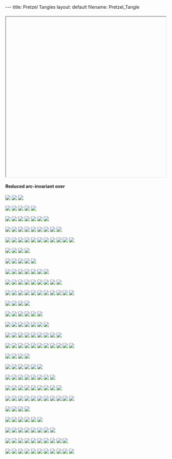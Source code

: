<html><head>
<meta http-equiv="content-type" content="text/html; charset=UTF-8"><style type="text/css">.CtxtMenu_InfoClose {  top:.2em; right:.2em;}
.CtxtMenu_InfoContent {  overflow:auto; text-align:left; font-size:80%;  padding:.4em .6em; border:1px inset; margin:1em 0px;  max-height:20em; max-width:30em; background-color:#EEEEEE;  white-space:normal;}
.CtxtMenu_Info.CtxtMenu_MousePost {outline:none;}
.CtxtMenu_Info {  position:fixed; left:50%; width:auto; text-align:center;  border:3px outset; padding:1em 2em; background-color:#DDDDDD;  color:black;  cursor:default; font-family:message-box; font-size:120%;  font-style:normal; text-indent:0; text-transform:none;  line-height:normal; letter-spacing:normal; word-spacing:normal;  word-wrap:normal; white-space:nowrap; float:none; z-index:201;  border-radius: 15px;                     /* Opera 10.5 and IE9 */  -webkit-border-radius:15px;               /* Safari and Chrome */  -moz-border-radius:15px;                  /* Firefox */  -khtml-border-radius:15px;                /* Konqueror */  box-shadow:0px 10px 20px #808080;         /* Opera 10.5 and IE9 */  -webkit-box-shadow:0px 10px 20px #808080; /* Safari 3 & Chrome */  -moz-box-shadow:0px 10px 20px #808080;    /* Forefox 3.5 */  -khtml-box-shadow:0px 10px 20px #808080;  /* Konqueror */  filter:progid:DXImageTransform.Microsoft.dropshadow(OffX=2, OffY=2, Color="gray", Positive="true"); /* IE */}
</style><style type="text/css">.CtxtMenu_MenuClose {  position:absolute;  cursor:pointer;  display:inline-block;  border:2px solid #AAA;  border-radius:18px;  -webkit-border-radius: 18px;             /* Safari and Chrome */  -moz-border-radius: 18px;                /* Firefox */  -khtml-border-radius: 18px;              /* Konqueror */  font-family: "Courier New", Courier;  font-size:24px;  color:#F0F0F0}
.CtxtMenu_MenuClose span {  display:block; background-color:#AAA; border:1.5px solid;  border-radius:18px;  -webkit-border-radius: 18px;             /* Safari and Chrome */  -moz-border-radius: 18px;                /* Firefox */  -khtml-border-radius: 18px;              /* Konqueror */  line-height:0;  padding:8px 0 6px     /* may need to be browser-specific */}
.CtxtMenu_MenuClose:hover {  color:white!important;  border:2px solid #CCC!important}
.CtxtMenu_MenuClose:hover span {  background-color:#CCC!important}
.CtxtMenu_MenuClose:hover:focus {  outline:none}
</style><style type="text/css">.CtxtMenu_Menu {  position:absolute;  background-color:white;  color:black;  width:auto; padding:5px 0px;  border:1px solid #CCCCCC; margin:0; cursor:default;  font: menu; text-align:left; text-indent:0; text-transform:none;  line-height:normal; letter-spacing:normal; word-spacing:normal;  word-wrap:normal; white-space:nowrap; float:none; z-index:201;  border-radius: 5px;                     /* Opera 10.5 and IE9 */  -webkit-border-radius: 5px;             /* Safari and Chrome */  -moz-border-radius: 5px;                /* Firefox */  -khtml-border-radius: 5px;              /* Konqueror */  box-shadow:0px 10px 20px #808080;         /* Opera 10.5 and IE9 */  -webkit-box-shadow:0px 10px 20px #808080; /* Safari 3 & Chrome */  -moz-box-shadow:0px 10px 20px #808080;    /* Forefox 3.5 */  -khtml-box-shadow:0px 10px 20px #808080;  /* Konqueror */}
.CtxtMenu_MenuItem {  padding: 1px 2em;  background:transparent;}
.CtxtMenu_MenuArrow {  position:absolute; right:.5em; padding-top:.25em; color:#666666;  font-family: null; font-size: .75em}
.CtxtMenu_MenuActive .CtxtMenu_MenuArrow {color:white}
.CtxtMenu_MenuArrow.CtxtMenu_RTL {left:.5em; right:auto}
.CtxtMenu_MenuCheck {  position:absolute; left:.7em;  font-family: null}
.CtxtMenu_MenuCheck.CtxtMenu_RTL { right:.7em; left:auto }
.CtxtMenu_MenuRadioCheck {  position:absolute; left: .7em;}
.CtxtMenu_MenuRadioCheck.CtxtMenu_RTL {  right: .7em; left:auto}
.CtxtMenu_MenuInputBox {  padding-left: 1em; right:.5em; color:#666666;  font-family: null;}
.CtxtMenu_MenuInputBox.CtxtMenu_RTL {  left: .1em;}
.CtxtMenu_MenuComboBox {  left:.1em; padding-bottom:.5em;}
.CtxtMenu_MenuLabel {  padding: 1px 2em 3px 1.33em;  font-style:italic}
.CtxtMenu_MenuRule {  border-top: 1px solid #DDDDDD;  margin: 4px 3px;}
.CtxtMenu_MenuDisabled {  color:GrayText}
.CtxtMenu_MenuActive {  background-color: #606872;  color: white;}
.CtxtMenu_MenuDisabled:focus {  background-color: #E8E8E8}
.CtxtMenu_MenuLabel:focus {  background-color: #E8E8E8}
.CtxtMenu_ContextMenu:focus {  outline:none}
.CtxtMenu_ContextMenu .CtxtMenu_MenuItem:focus {  outline:none}
.CtxtMenu_Menu .CtxtMenu_MenuClose {  top:-10px; left:-10px}
</style><style id="MJX-CHTML-styles">
mjx-container [space="1"] {
  margin-left: .111em;
}

mjx-container [space="2"] {
  margin-left: .167em;
}

mjx-container [space="3"] {
  margin-left: .222em;
}

mjx-container [space="4"] {
  margin-left: .278em;
}

mjx-container [space="5"] {
  margin-left: .333em;
}

mjx-container [rspace="1"] {
  margin-right: .111em;
}

mjx-container [rspace="2"] {
  margin-right: .167em;
}

mjx-container [rspace="3"] {
  margin-right: .222em;
}

mjx-container [rspace="4"] {
  margin-right: .278em;
}

mjx-container [rspace="5"] {
  margin-right: .333em;
}

mjx-container [size="s"] {
  font-size: 70.7%;
}

mjx-container [size="ss"] {
  font-size: 50%;
}

mjx-container [size="Tn"] {
  font-size: 60%;
}

mjx-container [size="sm"] {
  font-size: 85%;
}

mjx-container [size="lg"] {
  font-size: 120%;
}

mjx-container [size="Lg"] {
  font-size: 144%;
}

mjx-container [size="LG"] {
  font-size: 173%;
}

mjx-container [size="hg"] {
  font-size: 207%;
}

mjx-container [size="HG"] {
  font-size: 249%;
}

mjx-container [width="full"] {
  width: 100%;
}

mjx-box {
  display: inline-block;
}

mjx-block {
  display: block;
}

mjx-itable {
  display: inline-table;
}

mjx-row {
  display: table-row;
}

mjx-row > * {
  display: table-cell;
}

mjx-mtext {
  display: inline-block;
}

mjx-mstyle {
  display: inline-block;
}

mjx-merror {
  display: inline-block;
  color: red;
  background-color: yellow;
}

mjx-mphantom {
  visibility: hidden;
}

mjx-math {
  display: inline-block;
  text-align: left;
  line-height: 0;
  text-indent: 0;
  font-style: normal;
  font-weight: normal;
  font-size: 100%;
  font-size-adjust: none;
  letter-spacing: normal;
  word-wrap: normal;
  word-spacing: normal;
  white-space: nowrap;
  direction: ltr;
  padding: 1px 0;
}

mjx-container[jax="CHTML"][display="true"] {
  display: block;
  text-align: center;
  margin: 1em 0;
}

mjx-container[jax="CHTML"][display="true"] mjx-math {
  padding: 0;
}

mjx-container[jax="CHTML"][justify="left"] {
  text-align: left;
}

mjx-container[jax="CHTML"][justify="right"] {
  text-align: right;
}

mjx-mi {
  display: inline-block;
  text-align: left;
}

mjx-mn {
  display: inline-block;
  text-align: left;
}

mjx-msub {
  display: inline-block;
  text-align: left;
}

mjx-munder {
  display: inline-block;
  text-align: left;
}

mjx-over {
  text-align: left;
}

mjx-munder:not([limits="false"]) {
  display: inline-table;
}

mjx-munder > mjx-row {
  text-align: left;
}

mjx-under {
  padding-bottom: .1em;
}

mjx-TeXAtom {
  display: inline-block;
  text-align: left;
}

mjx-c {
  display: inline-block;
}

mjx-utext {
  display: inline-block;
  padding: .75em 0 .25em 0;
}

mjx-measure-text {
  position: absolute;
  font-family: MJXZERO;
  white-space: nowrap;
  height: 1px;
  width: 1px;
  overflow: hidden;
}

mjx-c::before {
  display: inline-block;
  width: 0;
}

.mjx-n mjx-c {
  font-family: MJXZERO, MJXTEX, MJXTEX-I, MJXTEX-S1, MJXTEX-A;
}

.mjx-i mjx-c {
  font-family: MJXZERO, MJXTEX-I, MJXTEX, MJXTEX-S1, MJXTEX-A;
}

.mjx-b mjx-c {
  font-family: MJXZERO, MJXTEX-B, MJXTEX-BI, MJXTEX, MJXTEX-I, MJXTEX-S1, MJXTEX-A;
}

.mjx-b.mjx-i mjx-c {
  font-family: MJXZERO, MJXTEX-BI, MJXTEX-B, MJXTEX-I, MJXTEX, MJXTEX-S1, MJXTEX-A;
}

.mjx-cal mjx-c {
  font-family: MJXZERO, MJXTEX-C, MJXTEX-I, MJXTEX, MJXTEX-S1, MJXTEX-A;
}

.mjx-cal.mjx-b mjx-c {
  font-family: MJXZERO, MJXTEX-C-B, MJXTEX-C, MJXTEX-B, MJXTEX-BI, MJXTEX, MJXTEX-S1, MJXTEX-A;
}

.mjx-ds mjx-c {
  font-family: MJXZERO, MJXTEX-A, MJXTEX-B, MJXTEX-BI, MJXTEX, MJXTEX-I, MJXTEX-S1;
}

.mjx-fr mjx-c {
  font-family: MJXZERO, MJXTEX-FR, MJXTEX, MJXTEX-I, MJXTEX-S1, MJXTEX-A;
}

.mjx-fr.mjx-b mjx-c {
  font-family: MJXZERO, MJXTEX-FR-B, MJXTEX-FR, MJXTEX-B, MJXTEX-BI, MJXTEX, MJXTEX-I, MJXTEX-S1, MJXTEX-A;
}

.mjx-sc mjx-c {
  font-family: MJXZERO, MJXTEX-SC, MJXTEX, MJXTEX-I, MJXTEX-S1, MJXTEX-A;
}

.mjx-sc.mjx-b mjx-c {
  font-family: MJXZERO, MJXTEX-SC-B, MJXTEX-SC, MJXTEX-B, MJXTEX-BI, MJXTEX, MJXTEX-I, MJXTEX-S1, MJXTEX-A;
}

.mjx-ss mjx-c {
  font-family: MJXZERO, MJXTEX-SS, MJXTEX, MJXTEX-I, MJXTEX-S1, MJXTEX-A;
}

.mjx-ss.mjx-b mjx-c {
  font-family: MJXZERO, MJXTEX-SS-B, MJXTEX-SS, MJXTEX-B, MJXTEX-BI, MJXTEX, MJXTEX-I, MJXTEX-S1, MJXTEX-A;
}

.mjx-ss.mjx-i mjx-c {
  font-family: MJXZERO, MJXTEX-SS-I, MJXTEX-I, MJXTEX, MJXTEX-S1, MJXTEX-A;
}

.mjx-ss.mjx-b.mjx-i mjx-c {
  font-family: MJXZERO, MJXTEX-SS-B, MJXTEX-SS-I, MJXTEX-BI, MJXTEX-B, MJXTEX-I, MJXTEX, MJXTEX-S1, MJXTEX-A;
}

.mjx-ty mjx-c {
  font-family: MJXZERO, MJXTEX-T, MJXTEX, MJXTEX-I, MJXTEX-S1, MJXTEX-A;
}

.mjx-var mjx-c {
  font-family: MJXZERO, MJXTEX-A, MJXTEX, MJXTEX-I, MJXTEX-S1;
}

.mjx-os mjx-c {
  font-family: MJXZERO, MJXTEX-C, MJXTEX, MJXTEX-I, MJXTEX-S1, MJXTEX-A;
}

.mjx-os.mjx-b mjx-c {
  font-family: MJXZERO, MJXTEX-C-B, MJXTEX-C, MJXTEX-B, MJXTEX-BI, MJXTEX, MJXTEX-I, MJXTEX-S1, MJXTEX-A;
}

.mjx-mit mjx-c {
  font-family: MJXZERO, MJXTEX-MI, MJXTEX-I, MJXTEX, MJXTEX-S1, MJXTEX-A;
}

.mjx-lop mjx-c {
  font-family: MJXZERO, MJXTEX-S2, MJXTEX-S1, MJXTEX, MJXTEX-I, MJXTEX-A;
}

.mjx-sop mjx-c {
  font-family: MJXZERO, MJXTEX-S1, MJXTEX, MJXTEX-I, MJXTEX-A;
}

.mjx-s3 mjx-c {
  font-family: MJXZERO, MJXTEX-S3, MJXTEX, MJXTEX-I, MJXTEX-S1, MJXTEX-A;
}

.mjx-s4 mjx-c {
  font-family: MJXZERO, MJXTEX-S4, MJXTEX, MJXTEX-I, MJXTEX-S1, MJXTEX-A;
}

.MJX-TEX {
  font-family: MJXZERO;
}

mjx-stretchy-v mjx-c, mjx-stretchy-h mjx-c {
  font-family: MJXZERO, MJXTEX-S1, MJXTEX-S4, MJXTEX, MJXTEX-A ! important;
}

@font-face /* 0 */ {
  font-family: MJXZERO;
  src: url("https://cdn.jsdelivr.net/npm/mathjax@3/es5/output/chtml/fonts/woff-v2/MathJax_Zero.woff") format("woff");
}

@font-face /* 1 */ {
  font-family: MJXTEX;
  src: url("https://cdn.jsdelivr.net/npm/mathjax@3/es5/output/chtml/fonts/woff-v2/MathJax_Main-Regular.woff") format("woff");
}

@font-face /* 2 */ {
  font-family: MJXTEX-B;
  src: url("https://cdn.jsdelivr.net/npm/mathjax@3/es5/output/chtml/fonts/woff-v2/MathJax_Main-Bold.woff") format("woff");
}

@font-face /* 3 */ {
  font-family: MJXTEX-MI;
  src: url("https://cdn.jsdelivr.net/npm/mathjax@3/es5/output/chtml/fonts/woff-v2/MathJax_Main-Italic.woff") format("woff");
}

@font-face /* 4 */ {
  font-family: MJXTEX-I;
  src: url("https://cdn.jsdelivr.net/npm/mathjax@3/es5/output/chtml/fonts/woff-v2/MathJax_Math-Italic.woff") format("woff");
}

@font-face /* 5 */ {
  font-family: MJXTEX-BI;
  src: url("https://cdn.jsdelivr.net/npm/mathjax@3/es5/output/chtml/fonts/woff-v2/MathJax_Math-BoldItalic.woff") format("woff");
}

@font-face /* 6 */ {
  font-family: MJXTEX-S1;
  src: url("https://cdn.jsdelivr.net/npm/mathjax@3/es5/output/chtml/fonts/woff-v2/MathJax_Size1-Regular.woff") format("woff");
}

@font-face /* 7 */ {
  font-family: MJXTEX-S2;
  src: url("https://cdn.jsdelivr.net/npm/mathjax@3/es5/output/chtml/fonts/woff-v2/MathJax_Size2-Regular.woff") format("woff");
}

@font-face /* 8 */ {
  font-family: MJXTEX-S3;
  src: url("https://cdn.jsdelivr.net/npm/mathjax@3/es5/output/chtml/fonts/woff-v2/MathJax_Size3-Regular.woff") format("woff");
}

@font-face /* 9 */ {
  font-family: MJXTEX-S4;
  src: url("https://cdn.jsdelivr.net/npm/mathjax@3/es5/output/chtml/fonts/woff-v2/MathJax_Size4-Regular.woff") format("woff");
}

@font-face /* 10 */ {
  font-family: MJXTEX-A;
  src: url("https://cdn.jsdelivr.net/npm/mathjax@3/es5/output/chtml/fonts/woff-v2/MathJax_AMS-Regular.woff") format("woff");
}

@font-face /* 11 */ {
  font-family: MJXTEX-C;
  src: url("https://cdn.jsdelivr.net/npm/mathjax@3/es5/output/chtml/fonts/woff-v2/MathJax_Calligraphic-Regular.woff") format("woff");
}

@font-face /* 12 */ {
  font-family: MJXTEX-C-B;
  src: url("https://cdn.jsdelivr.net/npm/mathjax@3/es5/output/chtml/fonts/woff-v2/MathJax_Calligraphic-Bold.woff") format("woff");
}

@font-face /* 13 */ {
  font-family: MJXTEX-FR;
  src: url("https://cdn.jsdelivr.net/npm/mathjax@3/es5/output/chtml/fonts/woff-v2/MathJax_Fraktur-Regular.woff") format("woff");
}

@font-face /* 14 */ {
  font-family: MJXTEX-FR-B;
  src: url("https://cdn.jsdelivr.net/npm/mathjax@3/es5/output/chtml/fonts/woff-v2/MathJax_Fraktur-Bold.woff") format("woff");
}

@font-face /* 15 */ {
  font-family: MJXTEX-SS;
  src: url("https://cdn.jsdelivr.net/npm/mathjax@3/es5/output/chtml/fonts/woff-v2/MathJax_SansSerif-Regular.woff") format("woff");
}

@font-face /* 16 */ {
  font-family: MJXTEX-SS-B;
  src: url("https://cdn.jsdelivr.net/npm/mathjax@3/es5/output/chtml/fonts/woff-v2/MathJax_SansSerif-Bold.woff") format("woff");
}

@font-face /* 17 */ {
  font-family: MJXTEX-SS-I;
  src: url("https://cdn.jsdelivr.net/npm/mathjax@3/es5/output/chtml/fonts/woff-v2/MathJax_SansSerif-Italic.woff") format("woff");
}

@font-face /* 18 */ {
  font-family: MJXTEX-SC;
  src: url("https://cdn.jsdelivr.net/npm/mathjax@3/es5/output/chtml/fonts/woff-v2/MathJax_Script-Regular.woff") format("woff");
}

@font-face /* 19 */ {
  font-family: MJXTEX-T;
  src: url("https://cdn.jsdelivr.net/npm/mathjax@3/es5/output/chtml/fonts/woff-v2/MathJax_Typewriter-Regular.woff") format("woff");
}

@font-face /* 20 */ {
  font-family: MJXTEX-V;
  src: url("https://cdn.jsdelivr.net/npm/mathjax@3/es5/output/chtml/fonts/woff-v2/MathJax_Vector-Regular.woff") format("woff");
}

@font-face /* 21 */ {
  font-family: MJXTEX-VB;
  src: url("https://cdn.jsdelivr.net/npm/mathjax@3/es5/output/chtml/fonts/woff-v2/MathJax_Vector-Bold.woff") format("woff");
}

 mjx-c.mjx-c32::before {
  content: "2";
}

mjx-c.mjx-c32 {
  padding: 0.666em 0.5em 0 0;
}

.mjx-ds mjx-c.mjx-c46::before {
  content: "F";
}

.mjx-ds mjx-c.mjx-c46 {
  padding: 0.683em 0.611em 0 0;
}
</style></head><body>---
title: Pretzel Tangles
layout: default
filename: Pretzel_Tangle
---
<link rel="stylesheet" href="PretzelTangles_files/main.css">
<script src="PretzelTangles_files/polyfill.js"></script>
<script id="MathJax-script" async="" src="PretzelTangles_files/tex-mml-chtml.js"></script>

<script>
function on(file,pagenumber) {
    document.getElementById("overlay_content").src=String(file)+".pdf";
    document.getElementById("overlay_title").innerHTML=String(file);
    document.getElementById("overlay").style.display = "block";
}

function off() {
    document.getElementById("overlay").style.display = "none";
} 
</script>

<div id="overlay" onclick="off()">
<div id="text">
<div id="overlay_title_frame"><h4 id="overlay_title"></h4></div>
<iframe id="overlay_content" width="500px" height="500px">
</iframe></div>
</div> 

<h4>Reduced arc-invariant over <mjx-container class="MathJax CtxtMenu_Attached_0" jax="CHTML" style="font-size: 127.3%;" tabindex="0" ctxtmenu_counter="0"><mjx-math class="MJX-TEX"><mjx-msub><mjx-texatom><mjx-mi class="mjx-ds" noic="true"><mjx-c class="mjx-c46"></mjx-c></mjx-mi></mjx-texatom><mjx-script style="vertical-align: -0.15em;"><mjx-mn class="mjx-n" size="s"><mjx-c class="mjx-c32"></mjx-c></mjx-mn></mjx-script></mjx-msub></mjx-math></mjx-container></h4>

<p><span onclick="on('PretzelTangles/(2,-3)-PretzelTangle_BNr')"><img class="tangle_diagram" src="PretzelTangles_files/2-3-PretzelTangle_BNr_thumbs-1.png"></span>
<span onclick="on('PretzelTangles/(2,-3)-PretzelTangle_BNr_02')"><img class="component" src="PretzelTangles_files/2-3-PretzelTangle_BNr_thumbs-2.png"></span>
<span onclick="on('PretzelTangles/(2,-3)-PretzelTangle_BNr_03')"><img class="component" src="PretzelTangles_files/2-3-PretzelTangle_BNr_thumbs-3.png"></span>

</p>
<p><span onclick="on('PretzelTangles/(2,-5)-PretzelTangle_BNr')"><img class="tangle_diagram" src="PretzelTangles_files/2-5-PretzelTangle_BNr_thumbs-1.png"></span>
<span onclick="on('PretzelTangles/(2,-5)-PretzelTangle_BNr_02')"><img class="component" src="PretzelTangles_files/2-5-PretzelTangle_BNr_thumbs-2.png"></span>
<span onclick="on('PretzelTangles/(2,-5)-PretzelTangle_BNr_03')"><img class="component" src="PretzelTangles_files/2-5-PretzelTangle_BNr_thumbs-3.png"></span>
<span onclick="on('PretzelTangles/(2,-5)-PretzelTangle_BNr_04')"><img class="component" src="PretzelTangles_files/2-5-PretzelTangle_BNr_thumbs-4.png"></span>
<span onclick="on('PretzelTangles/(2,-5)-PretzelTangle_BNr_05')"><img class="component" src="PretzelTangles_files/2-5-PretzelTangle_BNr_thumbs-5.png"></span>

</p>
<p><span onclick="on('PretzelTangles/(2,-7)-PretzelTangle_BNr')"><img class="tangle_diagram" src="PretzelTangles_files/2-7-PretzelTangle_BNr_thumbs-1.png"></span>
<span onclick="on('PretzelTangles/(2,-7)-PretzelTangle_BNr_02')"><img class="component" src="PretzelTangles_files/2-7-PretzelTangle_BNr_thumbs-2.png"></span>
<span onclick="on('PretzelTangles/(2,-7)-PretzelTangle_BNr_03')"><img class="component" src="PretzelTangles_files/2-7-PretzelTangle_BNr_thumbs-3.png"></span>
<span onclick="on('PretzelTangles/(2,-7)-PretzelTangle_BNr_04')"><img class="component" src="PretzelTangles_files/2-7-PretzelTangle_BNr_thumbs-4.png"></span>
<span onclick="on('PretzelTangles/(2,-7)-PretzelTangle_BNr_05')"><img class="component" src="PretzelTangles_files/2-7-PretzelTangle_BNr_thumbs-5.png"></span>
<span onclick="on('PretzelTangles/(2,-7)-PretzelTangle_BNr_06')"><img class="component" src="PretzelTangles_files/2-7-PretzelTangle_BNr_thumbs-6.png"></span>
<span onclick="on('PretzelTangles/(2,-7)-PretzelTangle_BNr_07')"><img class="component" src="PretzelTangles_files/2-7-PretzelTangle_BNr_thumbs-7.png"></span>

</p>
<p><span onclick="on('PretzelTangles/(2,-9)-PretzelTangle_BNr')"><img class="tangle_diagram" src="PretzelTangles_files/2-9-PretzelTangle_BNr_thumbs-1.png"></span>
<span onclick="on('PretzelTangles/(2,-9)-PretzelTangle_BNr_02')"><img class="component" src="PretzelTangles_files/2-9-PretzelTangle_BNr_thumbs-2.png"></span>
<span onclick="on('PretzelTangles/(2,-9)-PretzelTangle_BNr_03')"><img class="component" src="PretzelTangles_files/2-9-PretzelTangle_BNr_thumbs-3.png"></span>
<span onclick="on('PretzelTangles/(2,-9)-PretzelTangle_BNr_04')"><img class="component" src="PretzelTangles_files/2-9-PretzelTangle_BNr_thumbs-4.png"></span>
<span onclick="on('PretzelTangles/(2,-9)-PretzelTangle_BNr_05')"><img class="component" src="PretzelTangles_files/2-9-PretzelTangle_BNr_thumbs-5.png"></span>
<span onclick="on('PretzelTangles/(2,-9)-PretzelTangle_BNr_06')"><img class="component" src="PretzelTangles_files/2-9-PretzelTangle_BNr_thumbs-6.png"></span>
<span onclick="on('PretzelTangles/(2,-9)-PretzelTangle_BNr_07')"><img class="component" src="PretzelTangles_files/2-9-PretzelTangle_BNr_thumbs-7.png"></span>
<span onclick="on('PretzelTangles/(2,-9)-PretzelTangle_BNr_08')"><img class="component" src="PretzelTangles_files/2-9-PretzelTangle_BNr_thumbs-8.png"></span>
<span onclick="on('PretzelTangles/(2,-9)-PretzelTangle_BNr_09')"><img class="component" src="PretzelTangles_files/2-9-PretzelTangle_BNr_thumbs-9.png"></span>

</p>
<p><span onclick="on('PretzelTangles/(2,-11)-PretzelTangle_BNr')"><img class="tangle_diagram" src="PretzelTangles_files/2-11-PretzelTangle_BNr_thumbs-01.png"></span>
<span onclick="on('PretzelTangles/(2,-11)-PretzelTangle_BNr_02')"><img class="component" src="PretzelTangles_files/2-11-PretzelTangle_BNr_thumbs-02.png"></span>
<span onclick="on('PretzelTangles/(2,-11)-PretzelTangle_BNr_03')"><img class="component" src="PretzelTangles_files/2-11-PretzelTangle_BNr_thumbs-03.png"></span>
<span onclick="on('PretzelTangles/(2,-11)-PretzelTangle_BNr_04')"><img class="component" src="PretzelTangles_files/2-11-PretzelTangle_BNr_thumbs-04.png"></span>
<span onclick="on('PretzelTangles/(2,-11)-PretzelTangle_BNr_05')"><img class="component" src="PretzelTangles_files/2-11-PretzelTangle_BNr_thumbs-05.png"></span>
<span onclick="on('PretzelTangles/(2,-11)-PretzelTangle_BNr_06')"><img class="component" src="PretzelTangles_files/2-11-PretzelTangle_BNr_thumbs-06.png"></span>
<span onclick="on('PretzelTangles/(2,-11)-PretzelTangle_BNr_07')"><img class="component" src="PretzelTangles_files/2-11-PretzelTangle_BNr_thumbs-07.png"></span>
<span onclick="on('PretzelTangles/(2,-11)-PretzelTangle_BNr_08')"><img class="component" src="PretzelTangles_files/2-11-PretzelTangle_BNr_thumbs-08.png"></span>
<span onclick="on('PretzelTangles/(2,-11)-PretzelTangle_BNr_09')"><img class="component" src="PretzelTangles_files/2-11-PretzelTangle_BNr_thumbs-09.png"></span>
<span onclick="on('PretzelTangles/(2,-11)-PretzelTangle_BNr_10')"><img class="component" src="PretzelTangles_files/2-11-PretzelTangle_BNr_thumbs-10.png"></span>
<span onclick="on('PretzelTangles/(2,-11)-PretzelTangle_BNr_11')"><img class="component" src="PretzelTangles_files/2-11-PretzelTangle_BNr_thumbs-11.png"></span>

</p>
<p><span onclick="on('PretzelTangles/(4,-3)-PretzelTangle_BNr')"><img class="tangle_diagram" src="PretzelTangles_files/4-3-PretzelTangle_BNr_thumbs-1.png"></span>
<span onclick="on('PretzelTangles/(4,-3)-PretzelTangle_BNr_02')"><img class="component" src="PretzelTangles_files/4-3-PretzelTangle_BNr_thumbs-2.png"></span>
<span onclick="on('PretzelTangles/(4,-3)-PretzelTangle_BNr_03')"><img class="component" src="PretzelTangles_files/4-3-PretzelTangle_BNr_thumbs-3.png"></span>
<span onclick="on('PretzelTangles/(4,-3)-PretzelTangle_BNr_04')"><img class="component" src="PretzelTangles_files/4-3-PretzelTangle_BNr_thumbs-4.png"></span>

</p>
<p><span onclick="on('PretzelTangles/(4,-5)-PretzelTangle_BNr')"><img class="tangle_diagram" src="PretzelTangles_files/4-5-PretzelTangle_BNr_thumbs-1.png"></span>
<span onclick="on('PretzelTangles/(4,-5)-PretzelTangle_BNr_02')"><img class="component" src="PretzelTangles_files/4-5-PretzelTangle_BNr_thumbs-2.png"></span>
<span onclick="on('PretzelTangles/(4,-5)-PretzelTangle_BNr_03')"><img class="component" src="PretzelTangles_files/4-5-PretzelTangle_BNr_thumbs-3.png"></span>
<span onclick="on('PretzelTangles/(4,-5)-PretzelTangle_BNr_04')"><img class="component" src="PretzelTangles_files/4-5-PretzelTangle_BNr_thumbs-4.png"></span>
<span onclick="on('PretzelTangles/(4,-5)-PretzelTangle_BNr_05')"><img class="component" src="PretzelTangles_files/4-5-PretzelTangle_BNr_thumbs-5.png"></span>

</p>
<p><span onclick="on('PretzelTangles/(4,-7)-PretzelTangle_BNr')"><img class="tangle_diagram" src="PretzelTangles_files/4-7-PretzelTangle_BNr_thumbs-1.png"></span>
<span onclick="on('PretzelTangles/(4,-7)-PretzelTangle_BNr_02')"><img class="component" src="PretzelTangles_files/4-7-PretzelTangle_BNr_thumbs-2.png"></span>
<span onclick="on('PretzelTangles/(4,-7)-PretzelTangle_BNr_03')"><img class="component" src="PretzelTangles_files/4-7-PretzelTangle_BNr_thumbs-3.png"></span>
<span onclick="on('PretzelTangles/(4,-7)-PretzelTangle_BNr_04')"><img class="component" src="PretzelTangles_files/4-7-PretzelTangle_BNr_thumbs-4.png"></span>
<span onclick="on('PretzelTangles/(4,-7)-PretzelTangle_BNr_05')"><img class="component" src="PretzelTangles_files/4-7-PretzelTangle_BNr_thumbs-5.png"></span>
<span onclick="on('PretzelTangles/(4,-7)-PretzelTangle_BNr_06')"><img class="component" src="PretzelTangles_files/4-7-PretzelTangle_BNr_thumbs-6.png"></span>
<span onclick="on('PretzelTangles/(4,-7)-PretzelTangle_BNr_07')"><img class="component" src="PretzelTangles_files/4-7-PretzelTangle_BNr_thumbs-7.png"></span>

</p>
<p><span onclick="on('PretzelTangles/(4,-9)-PretzelTangle_BNr')"><img class="tangle_diagram" src="PretzelTangles_files/4-9-PretzelTangle_BNr_thumbs-1.png"></span>
<span onclick="on('PretzelTangles/(4,-9)-PretzelTangle_BNr_02')"><img class="component" src="PretzelTangles_files/4-9-PretzelTangle_BNr_thumbs-2.png"></span>
<span onclick="on('PretzelTangles/(4,-9)-PretzelTangle_BNr_03')"><img class="component" src="PretzelTangles_files/4-9-PretzelTangle_BNr_thumbs-3.png"></span>
<span onclick="on('PretzelTangles/(4,-9)-PretzelTangle_BNr_04')"><img class="component" src="PretzelTangles_files/4-9-PretzelTangle_BNr_thumbs-4.png"></span>
<span onclick="on('PretzelTangles/(4,-9)-PretzelTangle_BNr_05')"><img class="component" src="PretzelTangles_files/4-9-PretzelTangle_BNr_thumbs-5.png"></span>
<span onclick="on('PretzelTangles/(4,-9)-PretzelTangle_BNr_06')"><img class="component" src="PretzelTangles_files/4-9-PretzelTangle_BNr_thumbs-6.png"></span>
<span onclick="on('PretzelTangles/(4,-9)-PretzelTangle_BNr_07')"><img class="component" src="PretzelTangles_files/4-9-PretzelTangle_BNr_thumbs-7.png"></span>
<span onclick="on('PretzelTangles/(4,-9)-PretzelTangle_BNr_08')"><img class="component" src="PretzelTangles_files/4-9-PretzelTangle_BNr_thumbs-8.png"></span>
<span onclick="on('PretzelTangles/(4,-9)-PretzelTangle_BNr_09')"><img class="component" src="PretzelTangles_files/4-9-PretzelTangle_BNr_thumbs-9.png"></span>

</p>
<p><span onclick="on('PretzelTangles/(4,-11)-PretzelTangle_BNr')"><img class="tangle_diagram" src="PretzelTangles_files/4-11-PretzelTangle_BNr_thumbs-01.png"></span>
<span onclick="on('PretzelTangles/(4,-11)-PretzelTangle_BNr_02')"><img class="component" src="PretzelTangles_files/4-11-PretzelTangle_BNr_thumbs-02.png"></span>
<span onclick="on('PretzelTangles/(4,-11)-PretzelTangle_BNr_03')"><img class="component" src="PretzelTangles_files/4-11-PretzelTangle_BNr_thumbs-03.png"></span>
<span onclick="on('PretzelTangles/(4,-11)-PretzelTangle_BNr_04')"><img class="component" src="PretzelTangles_files/4-11-PretzelTangle_BNr_thumbs-04.png"></span>
<span onclick="on('PretzelTangles/(4,-11)-PretzelTangle_BNr_05')"><img class="component" src="PretzelTangles_files/4-11-PretzelTangle_BNr_thumbs-05.png"></span>
<span onclick="on('PretzelTangles/(4,-11)-PretzelTangle_BNr_06')"><img class="component" src="PretzelTangles_files/4-11-PretzelTangle_BNr_thumbs-06.png"></span>
<span onclick="on('PretzelTangles/(4,-11)-PretzelTangle_BNr_07')"><img class="component" src="PretzelTangles_files/4-11-PretzelTangle_BNr_thumbs-07.png"></span>
<span onclick="on('PretzelTangles/(4,-11)-PretzelTangle_BNr_08')"><img class="component" src="PretzelTangles_files/4-11-PretzelTangle_BNr_thumbs-08.png"></span>
<span onclick="on('PretzelTangles/(4,-11)-PretzelTangle_BNr_09')"><img class="component" src="PretzelTangles_files/4-11-PretzelTangle_BNr_thumbs-09.png"></span>
<span onclick="on('PretzelTangles/(4,-11)-PretzelTangle_BNr_10')"><img class="component" src="PretzelTangles_files/4-11-PretzelTangle_BNr_thumbs-10.png"></span>
<span onclick="on('PretzelTangles/(4,-11)-PretzelTangle_BNr_11')"><img class="component" src="PretzelTangles_files/4-11-PretzelTangle_BNr_thumbs-11.png"></span>

</p>
<p><span onclick="on('PretzelTangles/(6,-3)-PretzelTangle_BNr')"><img class="tangle_diagram" src="PretzelTangles_files/6-3-PretzelTangle_BNr_thumbs-1.png"></span>
<span onclick="on('PretzelTangles/(6,-3)-PretzelTangle_BNr_02')"><img class="component" src="PretzelTangles_files/6-3-PretzelTangle_BNr_thumbs-2.png"></span>
<span onclick="on('PretzelTangles/(6,-3)-PretzelTangle_BNr_03')"><img class="component" src="PretzelTangles_files/6-3-PretzelTangle_BNr_thumbs-3.png"></span>
<span onclick="on('PretzelTangles/(6,-3)-PretzelTangle_BNr_04')"><img class="component" src="PretzelTangles_files/6-3-PretzelTangle_BNr_thumbs-4.png"></span>

</p>
<p><span onclick="on('PretzelTangles/(6,-5)-PretzelTangle_BNr')"><img class="tangle_diagram" src="PretzelTangles_files/6-5-PretzelTangle_BNr_thumbs-1.png"></span>
<span onclick="on('PretzelTangles/(6,-5)-PretzelTangle_BNr_02')"><img class="component" src="PretzelTangles_files/6-5-PretzelTangle_BNr_thumbs-2.png"></span>
<span onclick="on('PretzelTangles/(6,-5)-PretzelTangle_BNr_03')"><img class="component" src="PretzelTangles_files/6-5-PretzelTangle_BNr_thumbs-3.png"></span>
<span onclick="on('PretzelTangles/(6,-5)-PretzelTangle_BNr_04')"><img class="component" src="PretzelTangles_files/6-5-PretzelTangle_BNr_thumbs-4.png"></span>
<span onclick="on('PretzelTangles/(6,-5)-PretzelTangle_BNr_05')"><img class="component" src="PretzelTangles_files/6-5-PretzelTangle_BNr_thumbs-5.png"></span>
<span onclick="on('PretzelTangles/(6,-5)-PretzelTangle_BNr_06')"><img class="component" src="PretzelTangles_files/6-5-PretzelTangle_BNr_thumbs-6.png"></span>

</p>
<p><span onclick="on('PretzelTangles/(6,-7)-PretzelTangle_BNr')"><img class="tangle_diagram" src="PretzelTangles_files/6-7-PretzelTangle_BNr_thumbs-1.png"></span>
<span onclick="on('PretzelTangles/(6,-7)-PretzelTangle_BNr_02')"><img class="component" src="PretzelTangles_files/6-7-PretzelTangle_BNr_thumbs-2.png"></span>
<span onclick="on('PretzelTangles/(6,-7)-PretzelTangle_BNr_03')"><img class="component" src="PretzelTangles_files/6-7-PretzelTangle_BNr_thumbs-3.png"></span>
<span onclick="on('PretzelTangles/(6,-7)-PretzelTangle_BNr_04')"><img class="component" src="PretzelTangles_files/6-7-PretzelTangle_BNr_thumbs-4.png"></span>
<span onclick="on('PretzelTangles/(6,-7)-PretzelTangle_BNr_05')"><img class="component" src="PretzelTangles_files/6-7-PretzelTangle_BNr_thumbs-5.png"></span>
<span onclick="on('PretzelTangles/(6,-7)-PretzelTangle_BNr_06')"><img class="component" src="PretzelTangles_files/6-7-PretzelTangle_BNr_thumbs-6.png"></span>
<span onclick="on('PretzelTangles/(6,-7)-PretzelTangle_BNr_07')"><img class="component" src="PretzelTangles_files/6-7-PretzelTangle_BNr_thumbs-7.png"></span>

</p>
<p><span onclick="on('PretzelTangles/(6,-9)-PretzelTangle_BNr')"><img class="tangle_diagram" src="PretzelTangles_files/6-9-PretzelTangle_BNr_thumbs-1.png"></span>
<span onclick="on('PretzelTangles/(6,-9)-PretzelTangle_BNr_02')"><img class="component" src="PretzelTangles_files/6-9-PretzelTangle_BNr_thumbs-2.png"></span>
<span onclick="on('PretzelTangles/(6,-9)-PretzelTangle_BNr_03')"><img class="component" src="PretzelTangles_files/6-9-PretzelTangle_BNr_thumbs-3.png"></span>
<span onclick="on('PretzelTangles/(6,-9)-PretzelTangle_BNr_04')"><img class="component" src="PretzelTangles_files/6-9-PretzelTangle_BNr_thumbs-4.png"></span>
<span onclick="on('PretzelTangles/(6,-9)-PretzelTangle_BNr_05')"><img class="component" src="PretzelTangles_files/6-9-PretzelTangle_BNr_thumbs-5.png"></span>
<span onclick="on('PretzelTangles/(6,-9)-PretzelTangle_BNr_06')"><img class="component" src="PretzelTangles_files/6-9-PretzelTangle_BNr_thumbs-6.png"></span>
<span onclick="on('PretzelTangles/(6,-9)-PretzelTangle_BNr_07')"><img class="component" src="PretzelTangles_files/6-9-PretzelTangle_BNr_thumbs-7.png"></span>
<span onclick="on('PretzelTangles/(6,-9)-PretzelTangle_BNr_08')"><img class="component" src="PretzelTangles_files/6-9-PretzelTangle_BNr_thumbs-8.png"></span>
<span onclick="on('PretzelTangles/(6,-9)-PretzelTangle_BNr_09')"><img class="component" src="PretzelTangles_files/6-9-PretzelTangle_BNr_thumbs-9.png"></span>

</p>
<p><span onclick="on('PretzelTangles/(6,-11)-PretzelTangle_BNr')"><img class="tangle_diagram" src="PretzelTangles_files/6-11-PretzelTangle_BNr_thumbs-01.png"></span>
<span onclick="on('PretzelTangles/(6,-11)-PretzelTangle_BNr_02')"><img class="component" src="PretzelTangles_files/6-11-PretzelTangle_BNr_thumbs-02.png"></span>
<span onclick="on('PretzelTangles/(6,-11)-PretzelTangle_BNr_03')"><img class="component" src="PretzelTangles_files/6-11-PretzelTangle_BNr_thumbs-03.png"></span>
<span onclick="on('PretzelTangles/(6,-11)-PretzelTangle_BNr_04')"><img class="component" src="PretzelTangles_files/6-11-PretzelTangle_BNr_thumbs-04.png"></span>
<span onclick="on('PretzelTangles/(6,-11)-PretzelTangle_BNr_05')"><img class="component" src="PretzelTangles_files/6-11-PretzelTangle_BNr_thumbs-05.png"></span>
<span onclick="on('PretzelTangles/(6,-11)-PretzelTangle_BNr_06')"><img class="component" src="PretzelTangles_files/6-11-PretzelTangle_BNr_thumbs-06.png"></span>
<span onclick="on('PretzelTangles/(6,-11)-PretzelTangle_BNr_07')"><img class="component" src="PretzelTangles_files/6-11-PretzelTangle_BNr_thumbs-07.png"></span>
<span onclick="on('PretzelTangles/(6,-11)-PretzelTangle_BNr_08')"><img class="component" src="PretzelTangles_files/6-11-PretzelTangle_BNr_thumbs-08.png"></span>
<span onclick="on('PretzelTangles/(6,-11)-PretzelTangle_BNr_09')"><img class="component" src="PretzelTangles_files/6-11-PretzelTangle_BNr_thumbs-09.png"></span>
<span onclick="on('PretzelTangles/(6,-11)-PretzelTangle_BNr_10')"><img class="component" src="PretzelTangles_files/6-11-PretzelTangle_BNr_thumbs-10.png"></span>
<span onclick="on('PretzelTangles/(6,-11)-PretzelTangle_BNr_11')"><img class="component" src="PretzelTangles_files/6-11-PretzelTangle_BNr_thumbs-11.png"></span>

</p>
<p><span onclick="on('PretzelTangles/(8,-3)-PretzelTangle_BNr')"><img class="tangle_diagram" src="PretzelTangles_files/8-3-PretzelTangle_BNr_thumbs-1.png"></span>
<span onclick="on('PretzelTangles/(8,-3)-PretzelTangle_BNr_02')"><img class="component" src="PretzelTangles_files/8-3-PretzelTangle_BNr_thumbs-2.png"></span>
<span onclick="on('PretzelTangles/(8,-3)-PretzelTangle_BNr_03')"><img class="component" src="PretzelTangles_files/8-3-PretzelTangle_BNr_thumbs-3.png"></span>
<span onclick="on('PretzelTangles/(8,-3)-PretzelTangle_BNr_04')"><img class="component" src="PretzelTangles_files/8-3-PretzelTangle_BNr_thumbs-4.png"></span>

</p>
<p><span onclick="on('PretzelTangles/(8,-5)-PretzelTangle_BNr')"><img class="tangle_diagram" src="PretzelTangles_files/8-5-PretzelTangle_BNr_thumbs-1.png"></span>
<span onclick="on('PretzelTangles/(8,-5)-PretzelTangle_BNr_02')"><img class="component" src="PretzelTangles_files/8-5-PretzelTangle_BNr_thumbs-2.png"></span>
<span onclick="on('PretzelTangles/(8,-5)-PretzelTangle_BNr_03')"><img class="component" src="PretzelTangles_files/8-5-PretzelTangle_BNr_thumbs-3.png"></span>
<span onclick="on('PretzelTangles/(8,-5)-PretzelTangle_BNr_04')"><img class="component" src="PretzelTangles_files/8-5-PretzelTangle_BNr_thumbs-4.png"></span>
<span onclick="on('PretzelTangles/(8,-5)-PretzelTangle_BNr_05')"><img class="component" src="PretzelTangles_files/8-5-PretzelTangle_BNr_thumbs-5.png"></span>
<span onclick="on('PretzelTangles/(8,-5)-PretzelTangle_BNr_06')"><img class="component" src="PretzelTangles_files/8-5-PretzelTangle_BNr_thumbs-6.png"></span>

</p>
<p><span onclick="on('PretzelTangles/(8,-7)-PretzelTangle_BNr')"><img class="tangle_diagram" src="PretzelTangles_files/8-7-PretzelTangle_BNr_thumbs-1.png"></span>
<span onclick="on('PretzelTangles/(8,-7)-PretzelTangle_BNr_02')"><img class="component" src="PretzelTangles_files/8-7-PretzelTangle_BNr_thumbs-2.png"></span>
<span onclick="on('PretzelTangles/(8,-7)-PretzelTangle_BNr_03')"><img class="component" src="PretzelTangles_files/8-7-PretzelTangle_BNr_thumbs-3.png"></span>
<span onclick="on('PretzelTangles/(8,-7)-PretzelTangle_BNr_04')"><img class="component" src="PretzelTangles_files/8-7-PretzelTangle_BNr_thumbs-4.png"></span>
<span onclick="on('PretzelTangles/(8,-7)-PretzelTangle_BNr_05')"><img class="component" src="PretzelTangles_files/8-7-PretzelTangle_BNr_thumbs-5.png"></span>
<span onclick="on('PretzelTangles/(8,-7)-PretzelTangle_BNr_06')"><img class="component" src="PretzelTangles_files/8-7-PretzelTangle_BNr_thumbs-6.png"></span>
<span onclick="on('PretzelTangles/(8,-7)-PretzelTangle_BNr_07')"><img class="component" src="PretzelTangles_files/8-7-PretzelTangle_BNr_thumbs-7.png"></span>
<span onclick="on('PretzelTangles/(8,-7)-PretzelTangle_BNr_08')"><img class="component" src="PretzelTangles_files/8-7-PretzelTangle_BNr_thumbs-8.png"></span>

</p>
<p><span onclick="on('PretzelTangles/(8,-9)-PretzelTangle_BNr')"><img class="tangle_diagram" src="PretzelTangles_files/8-9-PretzelTangle_BNr_thumbs-1.png"></span>
<span onclick="on('PretzelTangles/(8,-9)-PretzelTangle_BNr_02')"><img class="component" src="PretzelTangles_files/8-9-PretzelTangle_BNr_thumbs-2.png"></span>
<span onclick="on('PretzelTangles/(8,-9)-PretzelTangle_BNr_03')"><img class="component" src="PretzelTangles_files/8-9-PretzelTangle_BNr_thumbs-3.png"></span>
<span onclick="on('PretzelTangles/(8,-9)-PretzelTangle_BNr_04')"><img class="component" src="PretzelTangles_files/8-9-PretzelTangle_BNr_thumbs-4.png"></span>
<span onclick="on('PretzelTangles/(8,-9)-PretzelTangle_BNr_05')"><img class="component" src="PretzelTangles_files/8-9-PretzelTangle_BNr_thumbs-5.png"></span>
<span onclick="on('PretzelTangles/(8,-9)-PretzelTangle_BNr_06')"><img class="component" src="PretzelTangles_files/8-9-PretzelTangle_BNr_thumbs-6.png"></span>
<span onclick="on('PretzelTangles/(8,-9)-PretzelTangle_BNr_07')"><img class="component" src="PretzelTangles_files/8-9-PretzelTangle_BNr_thumbs-7.png"></span>
<span onclick="on('PretzelTangles/(8,-9)-PretzelTangle_BNr_08')"><img class="component" src="PretzelTangles_files/8-9-PretzelTangle_BNr_thumbs-8.png"></span>
<span onclick="on('PretzelTangles/(8,-9)-PretzelTangle_BNr_09')"><img class="component" src="PretzelTangles_files/8-9-PretzelTangle_BNr_thumbs-9.png"></span>

</p>
<p><span onclick="on('PretzelTangles/(8,-11)-PretzelTangle_BNr')"><img class="tangle_diagram" src="PretzelTangles_files/8-11-PretzelTangle_BNr_thumbs-01.png"></span>
<span onclick="on('PretzelTangles/(8,-11)-PretzelTangle_BNr_02')"><img class="component" src="PretzelTangles_files/8-11-PretzelTangle_BNr_thumbs-02.png"></span>
<span onclick="on('PretzelTangles/(8,-11)-PretzelTangle_BNr_03')"><img class="component" src="PretzelTangles_files/8-11-PretzelTangle_BNr_thumbs-03.png"></span>
<span onclick="on('PretzelTangles/(8,-11)-PretzelTangle_BNr_04')"><img class="component" src="PretzelTangles_files/8-11-PretzelTangle_BNr_thumbs-04.png"></span>
<span onclick="on('PretzelTangles/(8,-11)-PretzelTangle_BNr_05')"><img class="component" src="PretzelTangles_files/8-11-PretzelTangle_BNr_thumbs-05.png"></span>
<span onclick="on('PretzelTangles/(8,-11)-PretzelTangle_BNr_06')"><img class="component" src="PretzelTangles_files/8-11-PretzelTangle_BNr_thumbs-06.png"></span>
<span onclick="on('PretzelTangles/(8,-11)-PretzelTangle_BNr_07')"><img class="component" src="PretzelTangles_files/8-11-PretzelTangle_BNr_thumbs-07.png"></span>
<span onclick="on('PretzelTangles/(8,-11)-PretzelTangle_BNr_08')"><img class="component" src="PretzelTangles_files/8-11-PretzelTangle_BNr_thumbs-08.png"></span>
<span onclick="on('PretzelTangles/(8,-11)-PretzelTangle_BNr_09')"><img class="component" src="PretzelTangles_files/8-11-PretzelTangle_BNr_thumbs-09.png"></span>
<span onclick="on('PretzelTangles/(8,-11)-PretzelTangle_BNr_10')"><img class="component" src="PretzelTangles_files/8-11-PretzelTangle_BNr_thumbs-10.png"></span>
<span onclick="on('PretzelTangles/(8,-11)-PretzelTangle_BNr_11')"><img class="component" src="PretzelTangles_files/8-11-PretzelTangle_BNr_thumbs-11.png"></span>

</p>
<p><span onclick="on('PretzelTangles/(10,-3)-PretzelTangle_BNr')"><img class="tangle_diagram" src="PretzelTangles_files/10-3-PretzelTangle_BNr_thumbs-1.png"></span>
<span onclick="on('PretzelTangles/(10,-3)-PretzelTangle_BNr_02')"><img class="component" src="PretzelTangles_files/10-3-PretzelTangle_BNr_thumbs-2.png"></span>
<span onclick="on('PretzelTangles/(10,-3)-PretzelTangle_BNr_03')"><img class="component" src="PretzelTangles_files/10-3-PretzelTangle_BNr_thumbs-3.png"></span>
<span onclick="on('PretzelTangles/(10,-3)-PretzelTangle_BNr_04')"><img class="component" src="PretzelTangles_files/10-3-PretzelTangle_BNr_thumbs-4.png"></span>

</p>
<p><span onclick="on('PretzelTangles/(10,-5)-PretzelTangle_BNr')"><img class="tangle_diagram" src="PretzelTangles_files/10-5-PretzelTangle_BNr_thumbs-1.png"></span>
<span onclick="on('PretzelTangles/(10,-5)-PretzelTangle_BNr_02')"><img class="component" src="PretzelTangles_files/10-5-PretzelTangle_BNr_thumbs-2.png"></span>
<span onclick="on('PretzelTangles/(10,-5)-PretzelTangle_BNr_03')"><img class="component" src="PretzelTangles_files/10-5-PretzelTangle_BNr_thumbs-3.png"></span>
<span onclick="on('PretzelTangles/(10,-5)-PretzelTangle_BNr_04')"><img class="component" src="PretzelTangles_files/10-5-PretzelTangle_BNr_thumbs-4.png"></span>
<span onclick="on('PretzelTangles/(10,-5)-PretzelTangle_BNr_05')"><img class="component" src="PretzelTangles_files/10-5-PretzelTangle_BNr_thumbs-5.png"></span>
<span onclick="on('PretzelTangles/(10,-5)-PretzelTangle_BNr_06')"><img class="component" src="PretzelTangles_files/10-5-PretzelTangle_BNr_thumbs-6.png"></span>

</p>
<p><span onclick="on('PretzelTangles/(10,-7)-PretzelTangle_BNr')"><img class="tangle_diagram" src="PretzelTangles_files/10-7-PretzelTangle_BNr_thumbs-1.png"></span>
<span onclick="on('PretzelTangles/(10,-7)-PretzelTangle_BNr_02')"><img class="component" src="PretzelTangles_files/10-7-PretzelTangle_BNr_thumbs-2.png"></span>
<span onclick="on('PretzelTangles/(10,-7)-PretzelTangle_BNr_03')"><img class="component" src="PretzelTangles_files/10-7-PretzelTangle_BNr_thumbs-3.png"></span>
<span onclick="on('PretzelTangles/(10,-7)-PretzelTangle_BNr_04')"><img class="component" src="PretzelTangles_files/10-7-PretzelTangle_BNr_thumbs-4.png"></span>
<span onclick="on('PretzelTangles/(10,-7)-PretzelTangle_BNr_05')"><img class="component" src="PretzelTangles_files/10-7-PretzelTangle_BNr_thumbs-5.png"></span>
<span onclick="on('PretzelTangles/(10,-7)-PretzelTangle_BNr_06')"><img class="component" src="PretzelTangles_files/10-7-PretzelTangle_BNr_thumbs-6.png"></span>
<span onclick="on('PretzelTangles/(10,-7)-PretzelTangle_BNr_07')"><img class="component" src="PretzelTangles_files/10-7-PretzelTangle_BNr_thumbs-7.png"></span>
<span onclick="on('PretzelTangles/(10,-7)-PretzelTangle_BNr_08')"><img class="component" src="PretzelTangles_files/10-7-PretzelTangle_BNr_thumbs-8.png"></span>

</p>
<p><span onclick="on('PretzelTangles/(10,-9)-PretzelTangle_BNr')"><img class="tangle_diagram" src="PretzelTangles_files/10-9-PretzelTangle_BNr_thumbs-01.png"></span>
<span onclick="on('PretzelTangles/(10,-9)-PretzelTangle_BNr_02')"><img class="component" src="PretzelTangles_files/10-9-PretzelTangle_BNr_thumbs-02.png"></span>
<span onclick="on('PretzelTangles/(10,-9)-PretzelTangle_BNr_03')"><img class="component" src="PretzelTangles_files/10-9-PretzelTangle_BNr_thumbs-03.png"></span>
<span onclick="on('PretzelTangles/(10,-9)-PretzelTangle_BNr_04')"><img class="component" src="PretzelTangles_files/10-9-PretzelTangle_BNr_thumbs-04.png"></span>
<span onclick="on('PretzelTangles/(10,-9)-PretzelTangle_BNr_05')"><img class="component" src="PretzelTangles_files/10-9-PretzelTangle_BNr_thumbs-05.png"></span>
<span onclick="on('PretzelTangles/(10,-9)-PretzelTangle_BNr_06')"><img class="component" src="PretzelTangles_files/10-9-PretzelTangle_BNr_thumbs-06.png"></span>
<span onclick="on('PretzelTangles/(10,-9)-PretzelTangle_BNr_07')"><img class="component" src="PretzelTangles_files/10-9-PretzelTangle_BNr_thumbs-07.png"></span>
<span onclick="on('PretzelTangles/(10,-9)-PretzelTangle_BNr_08')"><img class="component" src="PretzelTangles_files/10-9-PretzelTangle_BNr_thumbs-08.png"></span>
<span onclick="on('PretzelTangles/(10,-9)-PretzelTangle_BNr_09')"><img class="component" src="PretzelTangles_files/10-9-PretzelTangle_BNr_thumbs-09.png"></span>
<span onclick="on('PretzelTangles/(10,-9)-PretzelTangle_BNr_10')"><img class="component" src="PretzelTangles_files/10-9-PretzelTangle_BNr_thumbs-10.png"></span>

</p>
<p><span onclick="on('PretzelTangles/(10,-11)-PretzelTangle_BNr')"><img class="tangle_diagram" src="PretzelTangles_files/10-11-PretzelTangle_BNr_thumbs-01.png"></span>
<span onclick="on('PretzelTangles/(10,-11)-PretzelTangle_BNr_02')"><img class="component" src="PretzelTangles_files/10-11-PretzelTangle_BNr_thumbs-02.png"></span>
<span onclick="on('PretzelTangles/(10,-11)-PretzelTangle_BNr_03')"><img class="component" src="PretzelTangles_files/10-11-PretzelTangle_BNr_thumbs-03.png"></span>
<span onclick="on('PretzelTangles/(10,-11)-PretzelTangle_BNr_04')"><img class="component" src="PretzelTangles_files/10-11-PretzelTangle_BNr_thumbs-04.png"></span>
<span onclick="on('PretzelTangles/(10,-11)-PretzelTangle_BNr_05')"><img class="component" src="PretzelTangles_files/10-11-PretzelTangle_BNr_thumbs-05.png"></span>
<span onclick="on('PretzelTangles/(10,-11)-PretzelTangle_BNr_06')"><img class="component" src="PretzelTangles_files/10-11-PretzelTangle_BNr_thumbs-06.png"></span>
<span onclick="on('PretzelTangles/(10,-11)-PretzelTangle_BNr_07')"><img class="component" src="PretzelTangles_files/10-11-PretzelTangle_BNr_thumbs-07.png"></span>
<span onclick="on('PretzelTangles/(10,-11)-PretzelTangle_BNr_08')"><img class="component" src="PretzelTangles_files/10-11-PretzelTangle_BNr_thumbs-08.png"></span>
<span onclick="on('PretzelTangles/(10,-11)-PretzelTangle_BNr_09')"><img class="component" src="PretzelTangles_files/10-11-PretzelTangle_BNr_thumbs-09.png"></span>
<span onclick="on('PretzelTangles/(10,-11)-PretzelTangle_BNr_10')"><img class="component" src="PretzelTangles_files/10-11-PretzelTangle_BNr_thumbs-10.png"></span>
<span onclick="on('PretzelTangles/(10,-11)-PretzelTangle_BNr_11')"><img class="component" src="PretzelTangles_files/10-11-PretzelTangle_BNr_thumbs-11.png"></span>

</p>
</body></html>